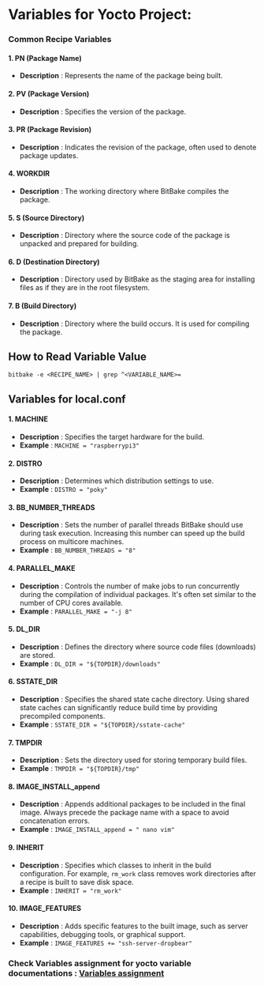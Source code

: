 # Variables for Yocto Project:

### Common Recipe Variables

#### 1. **PN (Package Name)**

* **Description** : Represents the name of the package being built.

#### 2. **PV (Package Version)**

* **Description** : Specifies the version of the package.

#### 3. **PR (Package Revision)**

* **Description** : Indicates the revision of the package, often used to denote package updates.

#### 4. **WORKDIR**

* **Description** : The working directory where BitBake compiles the package.

#### 5. **S (Source Directory)**

* **Description** : Directory where the source code of the package is unpacked and prepared for building.

#### 6. **D (Destination Directory)**

* **Description** : Directory used by BitBake as the staging area for installing files as if they are in the root filesystem.

#### 7. **B (Build Directory)**

* **Description** : Directory where the build occurs. It is used for compiling the package.

## How to Read Variable Value

```
bitbake -e <RECIPE_NAME> | grep ^<VARIABLE_NAME>=
```

## Variables for local.conf 

#### 1. **MACHINE**

* **Description** : Specifies the target hardware for the build.
* **Example** : `MACHINE = "raspberrypi3"`

#### 2. **DISTRO**

* **Description** : Determines which distribution settings to use.
* **Example** : `DISTRO = "poky"`

#### 3. **BB_NUMBER_THREADS**

* **Description** : Sets the number of parallel threads BitBake should use during task execution. Increasing this number can speed up the build process on multicore machines.
* **Example** : `BB_NUMBER_THREADS = "8"`

#### 4. **PARALLEL_MAKE**

* **Description** : Controls the number of make jobs to run concurrently during the compilation of individual packages. It's often set similar to the number of CPU cores available.
* **Example** : `PARALLEL_MAKE = "-j 8"`

#### 5. **DL_DIR**

* **Description** : Defines the directory where source code files (downloads) are stored.
* **Example** : `DL_DIR = "${TOPDIR}/downloads"`

#### 6. **SSTATE_DIR**

* **Description** : Specifies the shared state cache directory. Using shared state caches can significantly reduce build time by providing precompiled components.
* **Example** : `SSTATE_DIR = "${TOPDIR}/sstate-cache"`

#### 7. **TMPDIR**

* **Description** : Sets the directory used for storing temporary build files.
* **Example** : `TMPDIR = "${TOPDIR}/tmp"`

#### 8. **IMAGE_INSTALL_append**

* **Description** : Appends additional packages to be included in the final image. Always precede the package name with a space to avoid concatenation errors.
* **Example** : `IMAGE_INSTALL_append = " nano vim"`

#### 9. **INHERIT**

* **Description** : Specifies which classes to inherit in the build configuration. For example, `rm_work` class removes work directories after a recipe is built to save disk space.
* **Example** : `INHERIT = "rm_work"`

#### 10. **IMAGE_FEATURES**

* **Description** : Adds specific features to the built image, such as server capabilities, debugging tools, or graphical support.
* **Example** : `IMAGE_FEATURES += "ssh-server-dropbear"`

### Check Variables assignment for yocto variable documentations : [Variables assignment](https://docs.yoctoproject.org/bitbake/2.2/bitbake-user-manual/bitbake-user-manual-metadata.html)
